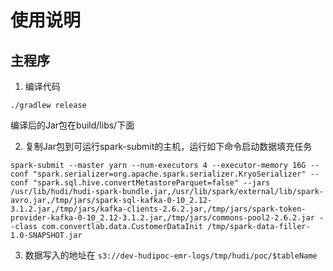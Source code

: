 # 使用说明

## 主程序

1. 编译代码
```shell script
./gradlew release
```
编译后的Jar包在build/libs/下面

2. 复制Jar包到可运行spark-submit的主机，运行如下命令启动数据填充任务
```shell script
spark-submit --master yarn --num-executors 4 --executor-memory 16G --conf "spark.serializer=org.apache.spark.serializer.KryoSerializer" --conf "spark.sql.hive.convertMetastoreParquet=false" --jars /usr/lib/hudi/hudi-spark-bundle.jar,/usr/lib/spark/external/lib/spark-avro.jar,/tmp/jars/spark-sql-kafka-0-10_2.12-3.1.2.jar,/tmp/jars/kafka-clients-2.6.2.jar,/tmp/jars/spark-token-provider-kafka-0-10_2.12-3.1.2.jar,/tmp/jars/commons-pool2-2.6.2.jar --class com.convertlab.data.CustomerDataInit /tmp/spark-data-filler-1.0-SNAPSHOT.jar
```

3. 数据写入的地址在
`s3://dev-hudipoc-emr-logs/tmp/hudi/poc/$tableName` 